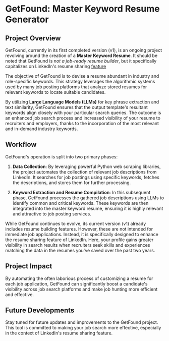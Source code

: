 # GetFound: Master Keyword Resume Generator

## Project Overview

GetFound, currently in its first completed version (v1), is an ongoing project revolving around the creation of a **Master Keyword Resume**. It should be noted that GetFound is *not a job-ready resume builder*, but it specifically capitalizes on LinkedIn's resume sharing [feature](https://www.linkedin.com/help/linkedin/answer/a1327213/share-and-manage-your-resumes-with-recruiters?lang=en)

The objective of GetFound is to devise a resume abundant in industry and role-specific keywords. This strategy leverages the algorithmic systems used by many job posting platforms that analyze stored resumes for relevant keywords to locate suitable candidates.

By utilizing **Large Language Models (LLMs)** for key phrase extraction and text similarity, GetFound ensures that the output template's resultant keywords align closely with your particular search queries. The outcome is an enhanced job search process and increased visibility of your resume to recruiters and employers, thanks to the incorporation of the most relevant and in-demand industry keywords.

## Workflow

GetFound's operation is split into two primary phases:

1. **Data Collection**: By leveraging powerful Python web scraping libraries, the project automates the collection of relevant job descriptions from LinkedIn. It searches for job postings using specific keywords, fetches the descriptions, and stores them for further processing.

2. **Keyword Extraction and Resume Compilation**: In this subsequent phase, GetFound processes the gathered job descriptions using LLMs to identify common and critical keywords. These keywords are then integrated into the master keyword resume, ensuring it is highly relevant and attractive to job posting services.

While GetFound continues to evolve, its current version (v1) already includes resume building features. However, these are not intended for immediate job applications. Instead, it is specifically designed to enhance the resume sharing feature of LinkedIn. Here, your profile gains greater visibility in search results when recruiters seek skills and experiences matching the data in the resumes you've saved over the past two years.

## Project Impact

By automating the often laborious process of customizing a resume for each job application, GetFound can significantly boost a candidate's visibility across job search platforms and make job hunting more efficient and effective.

## Future Developments

Stay tuned for future updates and improvements to the GetFound project. This tool is committed to making your job search more effective, especially in the context of LinkedIn's resume sharing feature.
